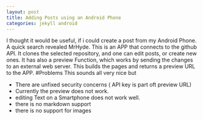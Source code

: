 ```yaml
---
layout: post
title: Adding Posts using an Android Phone
categories: jekyll android
---
```

I thought it would be useful, if i could create a post from my Android Phone. A quick search revealed MrHyde. 
This is an APP that connects to the github API.
It clones the selected repository, and one can edit posts, or create new ones.
It has also a preview Function, which works by sending the changes to an external web server. This builds the pages and returns a preview URL to the APP.
#Problems
This sounds all very nice but 
* There are unfixed security concerns ( API key is part oft preview URL) 
* Currently the preview does not work.
* editing Text on a Smartphone does not work well.
* there is no markdown support
* there is no support for images